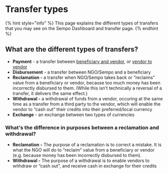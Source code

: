 # Transfer types

{% hint style="info" %}
This page explains the different types of transfers that you may see on the Sempo Dashboard and transfer page.
{% endhint %}

## **What are the different types of transfers?**

* **Payment** - a transfer between [beneficiary and vendor](../mobile-app/using-the-app-as-a-beneficiary.md), or [vendor to vendor](../vendor-guide/vendor-guide/using-the-app-as-a-vendor.md#how-to-cash-out-another-vendor)
* **Disbursement** - a transfer between NGO/Sempo and a beneficiary
* **Reclamation -** a transfer when NGO/Sempo takes back or “reclaims” value from a beneficiary or vendor, because too much money has been incorrectly disbursed to them. \(While this isn’t technically a reversal of a transfer, it delivers the same effect.\) 
* **Withdrawal -** a withdrawal of funds from a vendor, occuring at the same time as a transfer from a third party to the vendor, which will enable the vendor to “cash out” their credits into their preferred/local currency
* **Exchange** - an exchange between two types of currencies

### **What's the difference in purposes between a reclamation and withdrawal?** 

* **Reclamation -** The purpose of a reclamation is to correct a mistake. It is what the NGO will do to “reclaim” value from a beneficiary or vendor \(e.g. because money has been incorrectly disbursed to them\). 
* **Withdrawal -** The purpose of a withdrawal is to enable vendors to withdraw or “cash out”, and receive cash in exchange for their credits

